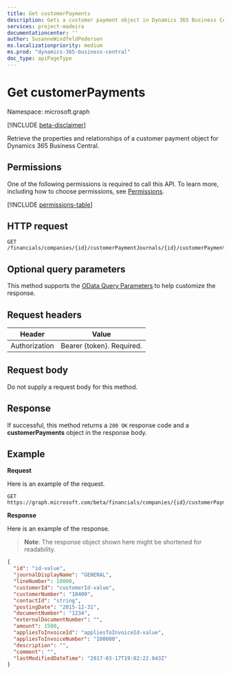 ```yaml
---
title: Get customerPayments 
description: Gets a customer payment object in Dynamics 365 Business Central.
services: project-madeira
documentationcenter: ''
author: SusanneWindfeldPedersen
ms.localizationpriority: medium
ms.prod: "dynamics-365-business-central"
doc_type: apiPageType
---
```


# Get customerPayments

Namespace: microsoft.graph

[!INCLUDE [beta-disclaimer](../../includes/beta-disclaimer.md)]

Retrieve the properties and relationships of a customer payment object for Dynamics 365 Business Central.

## Permissions
One of the following permissions is required to call this API. To learn more, including how to choose permissions, see [Permissions](/graph/permissions-reference).

<!-- { "blockType": "permissions", "name": "dynamics_customerpayment_get" } -->
[!INCLUDE [permissions-table](../includes/permissions/dynamics-customerpayment-get-permissions.md)]

## HTTP request

```
GET /financials/companies/{id}/customerPaymentJournals/{id}/customerPayments/{id}
```

## Optional query parameters
This method supports the [OData Query Parameters](/graph/query-parameters) to help customize the response.

## Request headers
|Header|Value|
|------|-----|
|Authorization  |Bearer {token}. Required. |

## Request body
Do not supply a request body for this method.

## Response
If successful, this method returns a `200 OK` response code and a **customerPayments** object in the response body.

## Example

**Request**

Here is an example of the request.
```http
GET https://graph.microsoft.com/beta/financials/companies/{id}/customerPaymentJournals/{id}/customerPayments/{id}
```

**Response**

Here is an example of the response. 

> **Note**: The response object shown here might be shortened for readability.

```json
{
  "id": "id-value",
  "journalDisplayName": "GENERAL",
  "lineNumber": 10000,
  "customerId": "customerId-value",
  "customerNumber": "10400",
  "contactId": "string",
  "postingDate": "2015-12-31",
  "documentNumber": "1234",
  "externalDocumentNumber": "",
  "amount": 1500,
  "appliesToInvoiceId": "appliesToInvoiceId-value",
  "appliesToInvoiceNumber": "100000",
  "description": "",
  "comment": "",
  "lastModifiedDateTime": "2017-03-17T19:02:22.043Z"
}
```



